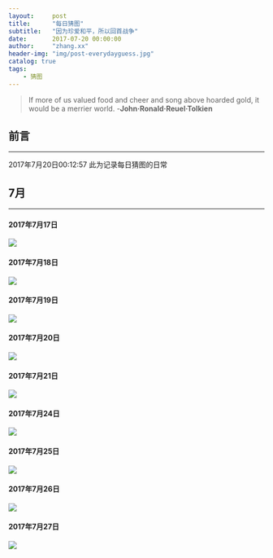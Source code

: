 ```yaml
---
layout:     post
title:      "每日猜图"
subtitle:   "因为珍爱和平，所以回首战争"
date:       2017-07-20 00:00:00
author:     "zhang.xx"
header-img: "img/post-everydayguess.jpg"
catalog: true
tags:
    - 猜图
---
```


> If more of us valued food and cheer and song above hoarded gold, it would be a merrier world. -**John·Ronald·Reuel·Tolkien**

                                         

##  前言
---

2017年7月20日00:12:57
此为记录每日猜图的日常

## 7月
---
#### 2017年7月17日
![](http://otcj7rnd2.bkt.clouddn.com/20170717.jpg)

#### 2017年7月18日
![](http://otcj7rnd2.bkt.clouddn.com/20170718.jpg)

#### 2017年7月19日
![](http://otcj7rnd2.bkt.clouddn.com/20170719.jpg)

#### 2017年7月20日
![](http://otcj7rnd2.bkt.clouddn.com/20170720.jpg)

#### 2017年7月21日
![](http://otcj7rnd2.bkt.clouddn.com/20170721.jpg)

#### 2017年7月24日
![](http://otcj7rnd2.bkt.clouddn.com/20170724.jpg)

#### 2017年7月25日
![](http://otcj7rnd2.bkt.clouddn.com/20170725.jpg)

#### 2017年7月26日
![](http://otcj7rnd2.bkt.clouddn.com/20170726.jpg)

#### 2017年7月27日
![](http://otcj7rnd2.bkt.clouddn.com/20170727.jpg)

